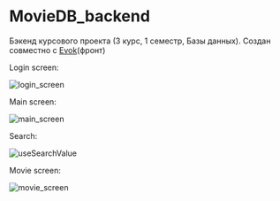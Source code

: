 # MovieDB_backend

Бэкенд курсового проекта (3 курс, 1 семестр, Базы данных). Создан совместно с [Evok](https://github.com/RNEvok)(фронт)

Login screen: 

![login_screen](https://github.com/DanArmor/MovieDB_backend/assets/39347109/d8f214dc-dd74-4ccf-82e2-ea70cc1c71e8)

Main screen:

![main_screen](https://github.com/DanArmor/MovieDB_backend/assets/39347109/627fab2e-14a9-4ce5-b0fa-207417ab2537)

Search:

![useSearchValue](https://github.com/DanArmor/MovieDB_backend/assets/39347109/c5aa48d6-9835-4b47-8d87-22bf730646f2)

Movie screen:

![movie_screen](https://github.com/DanArmor/MovieDB_backend/assets/39347109/b1015214-e2b2-42e6-8764-ae469819075b)


